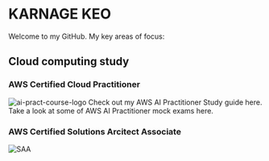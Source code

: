 # KARNAGE KEO
Welcome to my GitHub. My key areas of focus:

## Cloud computing study
### AWS Certified Cloud Practitioner
![ai-pract-course-logo](https://github.com/user-attachments/assets/46121350-d4dd-463e-9726-8c89e32e9c3e)
Check out my AWS AI Practitioner Study guide here.
Take a look at some of AWS AI Practitioner mock exams here.

### AWS Certified Solutions Arcitect Associate
![SAA](https://github.com/user-attachments/assets/6f98bab2-16d4-47d0-8915-4a1b5325646c)

